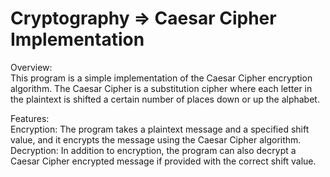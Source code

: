 # Cryptography => Caesar Cipher Implementation
Overview:   
This program is a simple implementation of the Caesar Cipher encryption algorithm. The Caesar Cipher is a substitution cipher where each letter in the plaintext is shifted a certain number of places down or up the alphabet.

Features:  
Encryption: The program takes a plaintext message and a specified shift value, and it encrypts the message using the Caesar Cipher algorithm.  
Decryption: In addition to encryption, the program can also decrypt a Caesar Cipher encrypted message if provided with the correct shift value.
